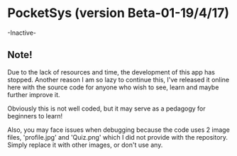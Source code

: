 # PocketSys (version Beta-01-19/4/17)
-Inactive-

## Note!
Due to the lack of resources and time, the development of this app has stopped. Another reason I am so lazy to continue this, I've released it online here with the source code for anyone who wish to see, learn and maybe further improve it.

Obviously this is not well coded, but it may serve as a pedagogy for beginners to learn!

Also, you may face issues when debugging because the code uses 2 image files, 'profile.jpg' and 'Quiz.png' which I did not provide with the repository. Simply replace it with other images, or don't use any.
